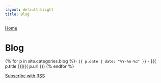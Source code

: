 ```yaml
---
layout: default-bright
title: Blog
---
```


[Home](/)

# Blog

{% for p in site.categories.blog %}- `{{ p.date | date: "%Y-%m-%d" }}` - [{{ p.title }}]({{ p.url }})
{% endfor %}

[Subscribe with RSS](/feed.xml)
